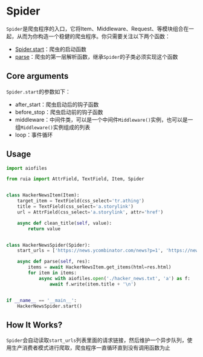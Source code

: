# Spider

`Spider`是爬虫程序的入口，它将Item、Middleware、Request、等模块组合在一起，从而为你构造一个稳健的爬虫程序。你只需要关注以下两个函数：
- [Spider.start]()：爬虫的启动函数
- [parse]()：爬虫的第一层解析函数，继承`Spider`的子类必须实现这个函数

## Core arguments

`Spider.start`的参数如下：
- after_start：爬虫启动后的钩子函数
- before_stop：爬虫启动前的钩子函数
- middleware：中间件类，可以是一个中间件`Middleware()`实例，也可以是一组`Middleware()`实例组成的列表
- loop：事件循环

## Usage

```python
import aiofiles

from ruia import AttrField, TextField, Item, Spider


class HackerNewsItem(Item):
    target_item = TextField(css_select='tr.athing')
    title = TextField(css_select='a.storylink')
    url = AttrField(css_select='a.storylink', attr='href')

    async def clean_title(self, value):
        return value


class HackerNewsSpider(Spider):
    start_urls = ['https://news.ycombinator.com/news?p=1', 'https://news.ycombinator.com/news?p=2']

    async def parse(self, res):
        items = await HackerNewsItem.get_items(html=res.html)
        for item in items:
            async with aiofiles.open('./hacker_news.txt', 'a') as f:
                await f.write(item.title + '\n')


if __name__ == '__main__':
    HackerNewsSpider.start()
```

## How It Works?
`Spider`会自动读取`start_urls`列表里面的请求链接，然后维护一个异步队列，使用生产消费者模式进行爬取，爬虫程序一直循环直到没有调用函数为止